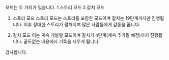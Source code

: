 모드는 두 가지가 있습니다.
1.스토리 모드
2.갈치 모드

1. 스토리 모드
   스토리 모드는 스토리를 포함한 모드이며 갈치는 19단계까지만 진행됩니다.
   이후 장대한 스토리가 펼쳐지며 많은 사람들에게 감동을 줍니다.
   
3. 갈치 모드
   이는 계속 개발할 모드이며 갈치가 n단계(계속 추가될 예정)까지 진행됩니다.
   끝도없는 내용에서 기록을 세우게 됩니다.

감사합니다.
